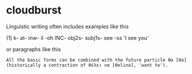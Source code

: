 # cloudburst

Linguistic writing often includes examples like this

(1) k-   at-    inw-    il  -oh
    INC- obj2s- subj1s- see -ss
    'I see you'
    
or paragraphs like this

    All the basic forms can be combined with the future particle θα [θa] (historically a contraction of θέλει να [θelina], 'want to'). 
    
